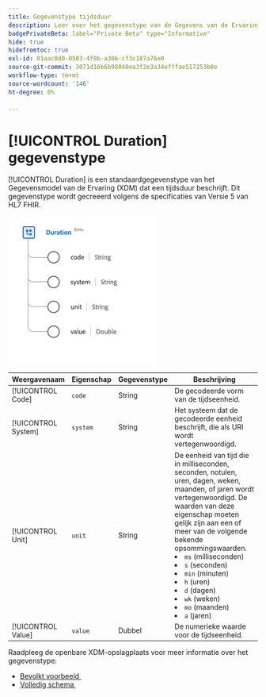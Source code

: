 ```yaml
---
title: Gegevenstype tijdsduur
description: Leer over het gegevenstype van de Gegevens van de Ervaring van de Duur Model (XDM).
badgePrivateBeta: label="Private Beta" type="Informative"
hide: true
hidefromtoc: true
exl-id: 01aac0d0-0503-4f8b-a306-cf3c187a76e0
source-git-commit: 3071d16b6b98040ea3f2e3a34efffae517253b8e
workflow-type: tm+mt
source-wordcount: '146'
ht-degree: 0%

---
```


# [!UICONTROL Duration] gegevenstype

[!UICONTROL Duration] is een standaardgegevenstype van het Gegevensmodel van de Ervaring (XDM) dat een tijdsduur beschrijft. Dit gegevenstype wordt gecreeerd volgens de specificaties van Versie 5 van HL7 FHIR.

![&#x200B; het gegevenstype van de Duur structuur &#x200B;](../../../images/healthcare/data-types/duration.png)

| Weergavenaam | Eigenschap | Gegevenstype | Beschrijving |
| --- | --- | --- | --- |
| [!UICONTROL Code] | `code` | String | De gecodeerde vorm van de tijdseenheid. |
| [!UICONTROL System] | `system` | String | Het systeem dat de gecodeerde eenheid beschrijft, die als URI wordt vertegenwoordigd. |
| [!UICONTROL Unit] | `unit` | String | De eenheid van tijd die in milliseconden, seconden, notulen, uren, dagen, weken, maanden, of jaren wordt vertegenwoordigd. De waarden van deze eigenschap moeten gelijk zijn aan een of meer van de volgende bekende opsommingswaarden. <li> `ms` (milliseconden) </li> <li> `s` (seconden) </li> <li> `min` (minuten) </li> <li> `h` (uren) </li>  <li> `d` (dagen) </li> <li> `wk` (weken) </li> <li> `mo` (maanden) </li> <li> `a` (jaren) </li> |
| [!UICONTROL Value] | `value` | Dubbel | De numerieke waarde voor de tijdseenheid. |

Raadpleeg de openbare XDM-opslagplaats voor meer informatie over het gegevenstype:

* [&#x200B; Bevolkt voorbeeld &#x200B;](https://github.com/adobe/xdm/blob/master/extensions/industry/healthcare/fhir/datatypes/duration.example.1.json)
* [&#x200B; Volledig schema &#x200B;](https://github.com/adobe/xdm/blob/master/extensions/industry/healthcare/fhir/datatypes/duration.schema.json)
